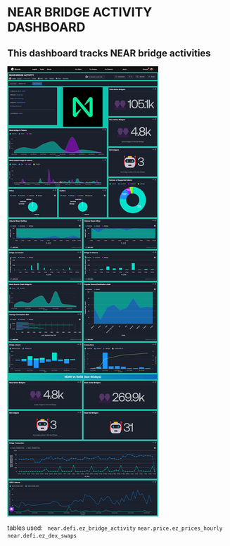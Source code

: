 # NEAR BRIDGE ACTIVITY DASHBOARD

## This dashboard tracks NEAR bridge activities
![dashboard](./NEAR_bridge_activity.png)

tables used:
` near.defi.ez_bridge_activity`
`near.price.ez_prices_hourly`
`near.defi.ez_dex_swaps`
